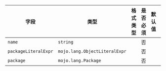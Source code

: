 | 字段 | 类型 | 格式类型 | 是否必须 | 默认值 | 说明 |
|---|---|---|---|---|---|
| `name` | `string` |  | 否 |  |
| `packageLiteralExpr` | `mojo.lang.ObjectLiteralExpr` |  | 否 |  |  |
| `package` | `mojo.lang.Package` |  | 否 |  |
